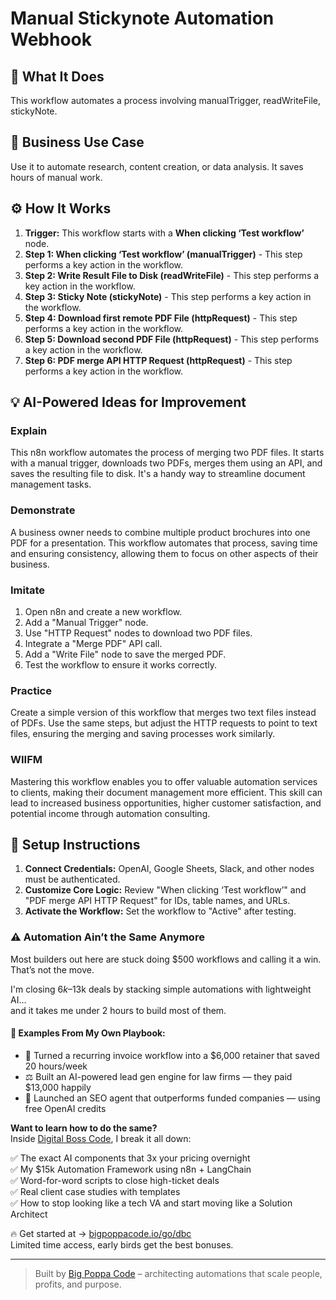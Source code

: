 # Manual Stickynote Automation Webhook

## 🚀 What It Does
This workflow automates a process involving manualTrigger, readWriteFile, stickyNote.

## 💼 Business Use Case
Use it to automate research, content creation, or data analysis. It saves hours of manual work.

## ⚙️ How It Works
1.  **Trigger:** This workflow starts with a **When clicking ‘Test workflow’** node.
2. **Step 1: When clicking ‘Test workflow’ (manualTrigger)** - This step performs a key action in the workflow.
3. **Step 2: Write Result File to Disk (readWriteFile)** - This step performs a key action in the workflow.
4. **Step 3: Sticky Note (stickyNote)** - This step performs a key action in the workflow.
5. **Step 4: Download first remote PDF File (httpRequest)** - This step performs a key action in the workflow.
6. **Step 5: Download second PDF File (httpRequest)** - This step performs a key action in the workflow.
7. **Step 6: PDF merge API HTTP Request (httpRequest)** - This step performs a key action in the workflow.

## 💡 AI-Powered Ideas for Improvement
### Explain
This n8n workflow automates the process of merging two PDF files. It starts with a manual trigger, downloads two PDFs, merges them using an API, and saves the resulting file to disk. It's a handy way to streamline document management tasks.

### Demonstrate
A business owner needs to combine multiple product brochures into one PDF for a presentation. This workflow automates that process, saving time and ensuring consistency, allowing them to focus on other aspects of their business.

### Imitate
1. Open n8n and create a new workflow.
2. Add a "Manual Trigger" node.
3. Use "HTTP Request" nodes to download two PDF files.
4. Integrate a "Merge PDF" API call.
5. Add a "Write File" node to save the merged PDF.
6. Test the workflow to ensure it works correctly.

### Practice
Create a simple version of this workflow that merges two text files instead of PDFs. Use the same steps, but adjust the HTTP requests to point to text files, ensuring the merging and saving processes work similarly.

### WIIFM
Mastering this workflow enables you to offer valuable automation services to clients, making their document management more efficient. This skill can lead to increased business opportunities, higher customer satisfaction, and potential income through automation consulting.

## 🔧 Setup Instructions
1. **Connect Credentials:** OpenAI, Google Sheets, Slack, and other nodes must be authenticated.
2. **Customize Core Logic:** Review "When clicking ‘Test workflow’" and "PDF merge API HTTP Request" for IDs, table names, and URLs.
3. **Activate the Workflow:** Set the workflow to "Active" after testing.

### ⚠️ Automation Ain’t the Same Anymore

Most builders out here are stuck doing $500 workflows and calling it a win.  
That’s not the move.  

I'm closing $6k–$13k deals by stacking simple automations with lightweight AI...  
and it takes me under 2 hours to build most of them.

#### 🧠 Examples From My Own Playbook:
- 🔁 Turned a recurring invoice workflow into a $6,000 retainer that saved 20 hours/week  
- ⚖️ Built an AI-powered lead gen engine for law firms — they paid $13,000 happily  
- 🚀 Launched an SEO agent that outperforms funded companies — using free OpenAI credits  

**Want to learn how to do the same?**  
Inside [Digital Boss Code](https://bigpoppacode.io/go/dbc), I break it all down:

✅ The exact AI components that 3x your pricing overnight  
✅ My $15k Automation Framework using n8n + LangChain  
✅ Word-for-word scripts to close high-ticket deals  
✅ Real client case studies with templates  
✅ How to stop looking like a tech VA and start moving like a Solution Architect  

🔥 Get started at → [bigpoppacode.io/go/dbc](https://bigpoppacode.io/go/dbc)  
Limited time access, early birds get the best bonuses.

---
> Built by [Big Poppa Code](https://bigpoppacode.io) – architecting automations that scale people, profits, and purpose.

